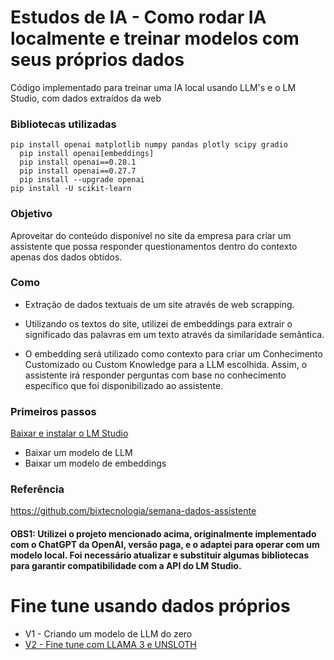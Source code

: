 # Estudos de IA - Como rodar IA localmente e treinar modelos com seus próprios dados


Código implementado para treinar uma IA local usando LLM's e o LM Studio, com dados extraídos da web

### Bibliotecas utilizadas

  ```
  pip install openai matplotlib numpy pandas plotly scipy gradio
    pip install openai[embeddings]
    pip install openai==0.28.1
    pip install openai==0.27.7
    pip install --upgrade openai
  pip install -U scikit-learn
  ```


### Objetivo

Aproveitar do conteúdo disponível no site da empresa para criar um assistente que possa responder questionamentos dentro do contexto apenas dos dados obtidos.

### Como

- Extração de dados textuais de um site através de web scrapping.

- Utilizando os textos do site, utilizei de embeddings para extrair o significado das palavras em um texto através da similaridade semântica.

- O embedding será utilizado como contexto para criar um Conhecimento Customizado ou Custom Knowledge para a LLM escolhida. Assim, o assistente irá responder perguntas com base no conhecimento específico que foi disponibilizado ao assistente.


### Primeiros passos

[Baixar e instalar o LM Studio](https://lmstudio.ai/)
- Baixar um modelo de LLM
- Baixar um modelo de embeddings

### Referência

https://github.com/bixtecnologia/semana-dados-assistente

#### <b>OBS1:</b> Utilizei o projeto mencionado acima, originalmente implementado com o ChatGPT da OpenAI, versão paga, e o adaptei para operar com um modelo local. Foi necessário atualizar e substituir algumas bibliotecas para garantir compatibilidade com a API do LM Studio.


# Fine tune usando dados próprios

- V1 - Criando um modelo de LLM do zero
- [V2 - Fine tune com LLAMA 3 e UNSLOTH](https://github.com/unslothai/unsloth)